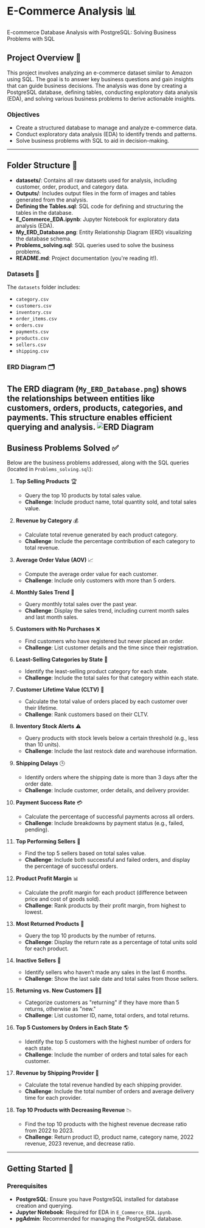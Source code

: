 # E-Commerce Analysis 📊

E-commerce Database Analysis with PostgreSQL: Solving Business Problems with SQL

## Project Overview 📝
This project involves analyzing an e-commerce dataset similar to Amazon using SQL. The goal is to answer key business questions and gain insights that can guide business decisions. The analysis was done by creating a PostgreSQL database, defining tables, conducting exploratory data analysis (EDA), and solving various business problems to derive actionable insights.

### Objectives
- Create a structured database to manage and analyze e-commerce data.
- Conduct exploratory data analysis (EDA) to identify trends and patterns.
- Solve business problems with SQL to aid in decision-making.

---

## Folder Structure 📂
- **datasets/**: Contains all raw datasets used for analysis, including customer, order, product, and category data.
- **Outputs/**: Includes output files in the form of images and tables generated from the analysis.
- **Defining the Tables.sql**: SQL code for defining and structuring the tables in the database.
- **E_Commerce_EDA.ipynb**: Jupyter Notebook for exploratory data analysis (EDA).
- **My_ERD_Database.png**: Entity Relationship Diagram (ERD) visualizing the database schema.
- **Problems_solving.sql**: SQL queries used to solve the business problems.
- **README.md**: Project documentation (you're reading it!).

### Datasets 📁
The `datasets` folder includes:
- `category.csv`
- `customers.csv`
- `inventory.csv`
- `order_items.csv`
- `orders.csv`
- `payments.csv`
- `products.csv`
- `sellers.csv`
- `shipping.csv`

### ERD Diagram 🗂️
The ERD diagram (`My_ERD_Database.png`) shows the relationships between entities like customers, orders, products, categories, and payments. This structure enables efficient querying and analysis.
![ERD Diagram](https://github.com/YourUsername/YourRepositoryName/blob/main/path/to/My_ERD_Database.png)
---

## Business Problems Solved ✅

Below are the business problems addressed, along with the SQL queries (located in `Problems_solving.sql`):

1. **Top Selling Products** 🏆  
   - Query the top 10 products by total sales value.
   - **Challenge**: Include product name, total quantity sold, and total sales value.

2. **Revenue by Category** 💰  
   - Calculate total revenue generated by each product category.
   - **Challenge**: Include the percentage contribution of each category to total revenue.

3. **Average Order Value (AOV)** 📈  
   - Compute the average order value for each customer.
   - **Challenge**: Include only customers with more than 5 orders.

4. **Monthly Sales Trend** 📅  
   - Query monthly total sales over the past year.
   - **Challenge**: Display the sales trend, including current month sales and last month sales.

5. **Customers with No Purchases** ❌  
   - Find customers who have registered but never placed an order.
   - **Challenge**: List customer details and the time since their registration.

6. **Least-Selling Categories by State** 🚨  
   - Identify the least-selling product category for each state.
   - **Challenge**: Include the total sales for that category within each state.

7. **Customer Lifetime Value (CLTV)** 💸  
   - Calculate the total value of orders placed by each customer over their lifetime.
   - **Challenge**: Rank customers based on their CLTV.

8. **Inventory Stock Alerts** ⚠️  
   - Query products with stock levels below a certain threshold (e.g., less than 10 units).
   - **Challenge**: Include the last restock date and warehouse information.

9. **Shipping Delays** 🕒  
   - Identify orders where the shipping date is more than 3 days after the order date.
   - **Challenge**: Include customer, order details, and delivery provider.

10. **Payment Success Rate** 💳  
    - Calculate the percentage of successful payments across all orders.
    - **Challenge**: Include breakdowns by payment status (e.g., failed, pending).

11. **Top Performing Sellers** 🥇  
    - Find the top 5 sellers based on total sales value.
    - **Challenge**: Include both successful and failed orders, and display the percentage of successful orders.

12. **Product Profit Margin** 📊  
    - Calculate the profit margin for each product (difference between price and cost of goods sold).
    - **Challenge**: Rank products by their profit margin, from highest to lowest.

13. **Most Returned Products** 🔄  
    - Query the top 10 products by the number of returns.
    - **Challenge**: Display the return rate as a percentage of total units sold for each product.

14. **Inactive Sellers** 🛑  
    - Identify sellers who haven’t made any sales in the last 6 months.
    - **Challenge**: Show the last sale date and total sales from those sellers.

15. **Returning vs. New Customers** 🔄👤  
    - Categorize customers as "returning" if they have more than 5 returns, otherwise as "new."
    - **Challenge**: List customer ID, name, total orders, and total returns.

16. **Top 5 Customers by Orders in Each State** 🌎  
    - Identify the top 5 customers with the highest number of orders for each state.
    - **Challenge**: Include the number of orders and total sales for each customer.

17. **Revenue by Shipping Provider** 🚚  
    - Calculate the total revenue handled by each shipping provider.
    - **Challenge**: Include the total number of orders and average delivery time for each provider.

18. **Top 10 Products with Decreasing Revenue** 📉  
    - Find the top 10 products with the highest revenue decrease ratio from 2022 to 2023.
    - **Challenge**: Return product ID, product name, category name, 2022 revenue, 2023 revenue, and decrease ratio.

---

## Getting Started 🚀

### Prerequisites
- **PostgreSQL**: Ensure you have PostgreSQL installed for database creation and querying.
- **Jupyter Notebook**: Required for EDA in `E_Commerce_EDA.ipynb`.
- **pgAdmin**: Recommended for managing the PostgreSQL database.




